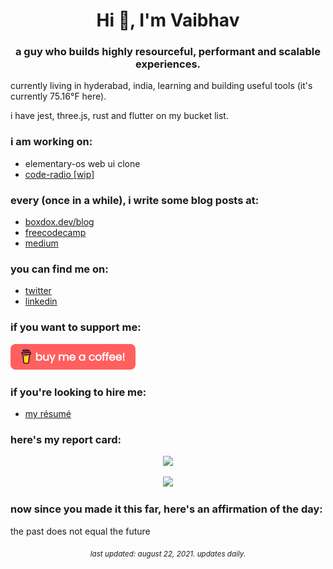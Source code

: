 <h1 align="center">Hi 👋, I'm Vaibhav</h1>
<h3 align="center">a guy who builds highly resourceful, performant and scalable experiences.</h3>

<p>currently living in hyderabad, india, learning and building useful tools (it's currently 75.16°F here).</p>

<p>i have jest, three.js, rust and flutter on my bucket list.</p>

### i am working on:
- elementary-os web ui clone
- [code-radio [wip]](https://github.com/boxdox/code-radio)

### every (once in a while), i write some blog posts at:
- [boxdox.dev/blog](https://boxdox.dev/blog/)
- [freecodecamp](https://www.freecodecamp.org/news/author/boxdox/)
- [medium](https://medium.com/@vaibhavkandwal)

### you can find me on:
- [twitter](https://twitter.com/vaibhav_kandwal)
- [linkedin](https://www.linkedin.com/in/vaibhavkandwal/)

### if you want to support me:
<a href="https://www.buymeacoffee.com/boxdox" target="_blank" rel="noopener noreferrer">
  <img src="assets/buy-coffee.png" width="200" alt="buy me a coffee" />
</a>

### if you're looking to hire me:
- [my résumé](https://github.com/boxdox/resume/releases/latest/download/resume.pdf)

### here's my report card:

<p align="center">
<img src="https://github-readme-stats.vercel.app/api?username=boxdox&show_icons=true&count_private=true&theme=dracula" />
</p>

<p align="center">
  <img src="https://komarev.com/ghpvc/?username=boxdox&color=ff6e96&style=flat-square&label=PROFILE+VIEWS">
</p>

### now since you made it this far, here's an affirmation of the day:
the past does not equal the future

<p align="center"><sub><em>last updated: august 22, 2021. updates daily.</em></sub></p>